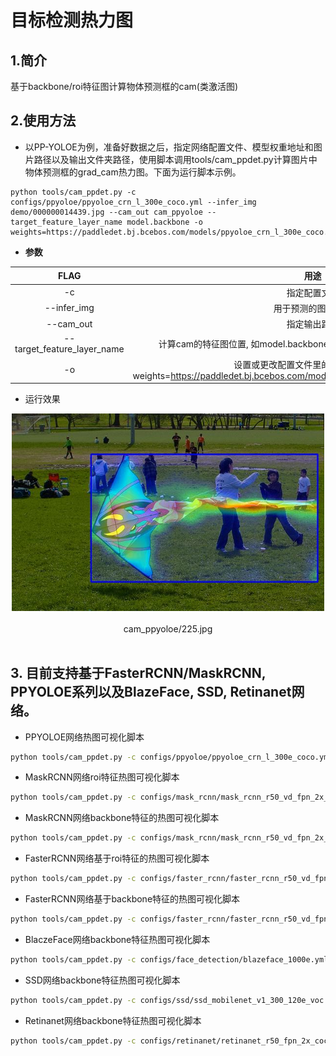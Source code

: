 # 目标检测热力图

## 1.简介

基于backbone/roi特征图计算物体预测框的cam(类激活图)

## 2.使用方法
* 以PP-YOLOE为例，准备好数据之后，指定网络配置文件、模型权重地址和图片路径以及输出文件夹路径，使用脚本调用tools/cam_ppdet.py计算图片中物体预测框的grad_cam热力图。下面为运行脚本示例。
```shell
python tools/cam_ppdet.py -c configs/ppyoloe/ppyoloe_crn_l_300e_coco.yml --infer_img demo/000000014439.jpg --cam_out cam_ppyoloe --target_feature_layer_name model.backbone -o weights=https://paddledet.bj.bcebos.com/models/ppyoloe_crn_l_300e_coco.pdparams
```

* **参数**

|            FLAG            |                                                             用途                                                             |
|:--------------------------:|:--------------------------------------------------------------------------------------------------------------------------:|
|             -c             |                                                           指定配置文件                                                           |
|        --infer_img         |                                                         用于预测的图片路径                                                          |
|         --cam_out          |                                                           指定输出路径                                                           |
|             --target_feature_layer_name             |                                计算cam的特征图位置, 如model.backbone、 model.bbox_head.roi_extractor                                 |
|             -o             |           设置或更改配置文件里的参数内容, 如 -o weights=https://paddledet.bj.bcebos.com/models/ppyoloe_crn_l_300e_coco.pdparams            |

* 运行效果

<center>
<img src="../images/grad_cam_ppyoloe_demo.jpg" width="500" >
</center>
<br><center>cam_ppyoloe/225.jpg</center></br>

## 3. 目前支持基于FasterRCNN/MaskRCNN, PPYOLOE系列以及BlazeFace, SSD, Retinanet网络。
* PPYOLOE网络热图可视化脚本
```bash
python tools/cam_ppdet.py -c configs/ppyoloe/ppyoloe_crn_l_300e_coco.yml --infer_img demo/000000014439.jpg --cam_out cam_ppyoloe --target_feature_layer_name model.backbone -o weights=https://paddledet.bj.bcebos.com/models/ppyoloe_crn_l_300e_coco.pdparams
```

* MaskRCNN网络roi特征热图可视化脚本
```bash
python tools/cam_ppdet.py -c configs/mask_rcnn/mask_rcnn_r50_vd_fpn_2x_coco.yml --infer_img demo/000000014439.jpg  --cam_out cam_mask_rcnn_roi --target_feature_layer_name model.bbox_head.roi_extractor -o weights=https://paddledet.bj.bcebos.com/models/mask_rcnn_r50_vd_fpn_2x_coco.pdparams
```

*  MaskRCNN网络backbone特征的热图可视化脚本
```bash
python tools/cam_ppdet.py -c configs/mask_rcnn/mask_rcnn_r50_vd_fpn_2x_coco.yml --infer_img demo/000000014439.jpg  --cam_out cam_mask_rcnn_backbone --target_feature_layer_name model.backbone -o weights=https://paddledet.bj.bcebos.com/models/mask_rcnn_r50_vd_fpn_2x_coco.pdparams
```

* FasterRCNN网络基于roi特征的热图可视化脚本
```bash
python tools/cam_ppdet.py -c configs/faster_rcnn/faster_rcnn_r50_vd_fpn_2x_coco.yml --infer_img demo/000000014439.jpg  --cam_out cam_faster_rcnn_roi --target_feature_layer_name model.bbox_head.roi_extractor -o weights=https://paddledet.bj.bcebos.com/models/faster_rcnn_r50_vd_fpn_ssld_2x_coco.pdparams
```

* FasterRCNN网络基于backbone特征的热图可视化脚本
```bash
python tools/cam_ppdet.py -c configs/faster_rcnn/faster_rcnn_r50_vd_fpn_2x_coco.yml --infer_img demo/000000014439.jpg  --cam_out cam_faster_rcnn_backbone --target_feature_layer_name model.backbone -o weights=https://paddledet.bj.bcebos.com/models/faster_rcnn_r50_vd_fpn_ssld_2x_coco.pdparams
```

* BlaczeFace网络backbone特征热图可视化脚本
```bash
python tools/cam_ppdet.py -c configs/face_detection/blazeface_1000e.yml --infer_img demo/hrnet_demo.jpg --cam_out cam_blazeface --target_feature_layer_name model.backbone -o weights=https://paddledet.bj.bcebos.com/models/blazeface_1000e.pdparams
```

* SSD网络backbone特征热图可视化脚本
```bash
python tools/cam_ppdet.py -c configs/ssd/ssd_mobilenet_v1_300_120e_voc.yml --infer_img demo/000000014439.jpg --cam_out cam_ssd --target_feature_layer_name model.backbone -o weights=https://paddledet.bj.bcebos.com/models/ssd_mobilenet_v1_300_120e_voc.pdparams
```

* Retinanet网络backbone特征热图可视化脚本
```bash
python tools/cam_ppdet.py -c configs/retinanet/retinanet_r50_fpn_2x_coco.yml --infer_img demo/000000014439.jpg --cam_out cam_retinanet --target_feature_layer_name model.backbone -o weights=https://bj.bcebos.com/v1/paddledet/models/retinanet_r50_fpn_2x_coco.pdparams
```
